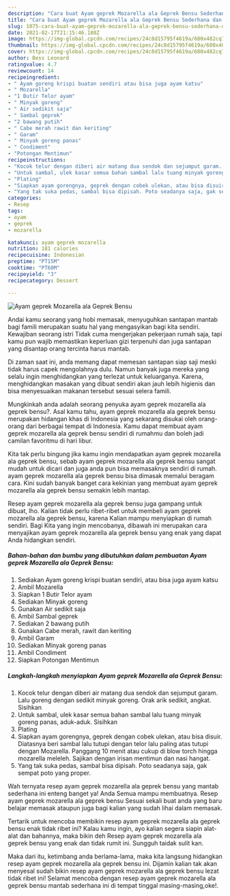 ```yaml
---
description: "Cara buat Ayam geprek Mozarella ala Geprek Bensu Sederhana dan Mudah Dibuat"
title: "Cara buat Ayam geprek Mozarella ala Geprek Bensu Sederhana dan Mudah Dibuat"
slug: 1075-cara-buat-ayam-geprek-mozarella-ala-geprek-bensu-sederhana-dan-mudah-dibuat
date: 2021-02-17T21:15:46.180Z
image: https://img-global.cpcdn.com/recipes/24c8d15795f4619a/680x482cq70/ayam-geprek-mozarella-ala-geprek-bensu-foto-resep-utama.jpg
thumbnail: https://img-global.cpcdn.com/recipes/24c8d15795f4619a/680x482cq70/ayam-geprek-mozarella-ala-geprek-bensu-foto-resep-utama.jpg
cover: https://img-global.cpcdn.com/recipes/24c8d15795f4619a/680x482cq70/ayam-geprek-mozarella-ala-geprek-bensu-foto-resep-utama.jpg
author: Bess Leonard
ratingvalue: 4.7
reviewcount: 14
recipeingredient:
- " Ayam goreng krispi buatan sendiri atau bisa juga ayam katsu"
- " Mozarella"
- "1 Butir Telor ayam"
- " Minyak goreng"
- " Air sedikit saja"
- " Sambal geprek"
- "2 bawang putih"
- " Cabe merah rawit dan keriting"
- " Garam"
- " Minyak goreng panas"
- " Condiment"
- "Potongan Mentimun"
recipeinstructions:
- "Kocok telur dengan diberi air matang dua sendok dan sejumput garam. Lalu goreng dengan sedikit minyak goreng. Orak arik sedikit, angkat. Sisihkan"
- "Untuk sambal, ulek kasar semua bahan sambal lalu tuang minyak goreng panas, aduk-aduk. Sisihkan"
- "Plating"
- "Siapkan ayam gorengnya, geprek dengan cobek ulekan, atau bisa disuir. Diatasnya beri sambal lalu tutupi dengan telor lalu paling atas tutupi dengan Mozarella. Panggang 10 menit atau cukup di blow torch hingga mozarella meleleh. Sajikan dengan irisan mentimun dan nasi hangat."
- "Yang tak suka pedas, sambal bisa dipisah. Poto seadanya saja, gak sempat poto yang proper."
categories:
- Resep
tags:
- ayam
- geprek
- mozarella

katakunci: ayam geprek mozarella 
nutrition: 181 calories
recipecuisine: Indonesian
preptime: "PT15M"
cooktime: "PT60M"
recipeyield: "3"
recipecategory: Dessert

---
```



![Ayam geprek Mozarella ala Geprek Bensu](https://img-global.cpcdn.com/recipes/24c8d15795f4619a/680x482cq70/ayam-geprek-mozarella-ala-geprek-bensu-foto-resep-utama.jpg)

Andai kamu seorang yang hobi memasak, menyuguhkan santapan mantab bagi famili merupakan suatu hal yang mengasyikan bagi kita sendiri. Kewajiban seorang istri Tidak cuma mengerjakan pekerjaan rumah saja, tapi kamu pun wajib memastikan keperluan gizi terpenuhi dan juga santapan yang disantap orang tercinta harus mantab.

Di zaman  saat ini, anda memang dapat memesan santapan siap saji meski tidak harus capek mengolahnya dulu. Namun banyak juga mereka yang selalu ingin menghidangkan yang terlezat untuk keluarganya. Karena, menghidangkan masakan yang dibuat sendiri akan jauh lebih higienis dan bisa menyesuaikan makanan tersebut sesuai selera famili. 



Mungkinkah anda adalah seorang penyuka ayam geprek mozarella ala geprek bensu?. Asal kamu tahu, ayam geprek mozarella ala geprek bensu merupakan hidangan khas di Indonesia yang sekarang disukai oleh orang-orang dari berbagai tempat di Indonesia. Kamu dapat membuat ayam geprek mozarella ala geprek bensu sendiri di rumahmu dan boleh jadi camilan favoritmu di hari libur.

Kita tak perlu bingung jika kamu ingin mendapatkan ayam geprek mozarella ala geprek bensu, sebab ayam geprek mozarella ala geprek bensu sangat mudah untuk dicari dan juga anda pun bisa memasaknya sendiri di rumah. ayam geprek mozarella ala geprek bensu bisa dimasak memalui beragam cara. Kini sudah banyak banget cara kekinian yang membuat ayam geprek mozarella ala geprek bensu semakin lebih mantap.

Resep ayam geprek mozarella ala geprek bensu juga gampang untuk dibuat, lho. Kalian tidak perlu ribet-ribet untuk membeli ayam geprek mozarella ala geprek bensu, karena Kalian mampu menyiapkan di rumah sendiri. Bagi Kita yang ingin mencobanya, dibawah ini merupakan cara menyajikan ayam geprek mozarella ala geprek bensu yang enak yang dapat Anda hidangkan sendiri.

<!--inarticleads1-->

##### Bahan-bahan dan bumbu yang dibutuhkan dalam pembuatan Ayam geprek Mozarella ala Geprek Bensu:

1. Sediakan  Ayam goreng krispi buatan sendiri, atau bisa juga ayam katsu
1. Ambil  Mozarella
1. Siapkan 1 Butir Telor ayam
1. Sediakan  Minyak goreng
1. Gunakan  Air sedikit saja
1. Ambil  Sambal geprek
1. Sediakan 2 bawang putih
1. Gunakan  Cabe merah, rawit dan keriting
1. Ambil  Garam
1. Sediakan  Minyak goreng panas
1. Ambil  Condiment
1. Siapkan Potongan Mentimun




<!--inarticleads2-->

##### Langkah-langkah menyiapkan Ayam geprek Mozarella ala Geprek Bensu:

1. Kocok telur dengan diberi air matang dua sendok dan sejumput garam. Lalu goreng dengan sedikit minyak goreng. Orak arik sedikit, angkat. Sisihkan
1. Untuk sambal, ulek kasar semua bahan sambal lalu tuang minyak goreng panas, aduk-aduk. Sisihkan
1. Plating
1. Siapkan ayam gorengnya, geprek dengan cobek ulekan, atau bisa disuir. Diatasnya beri sambal lalu tutupi dengan telor lalu paling atas tutupi dengan Mozarella. Panggang 10 menit atau cukup di blow torch hingga mozarella meleleh. Sajikan dengan irisan mentimun dan nasi hangat.
1. Yang tak suka pedas, sambal bisa dipisah. Poto seadanya saja, gak sempat poto yang proper.




Wah ternyata resep ayam geprek mozarella ala geprek bensu yang mantab sederhana ini enteng banget ya! Anda Semua mampu membuatnya. Resep ayam geprek mozarella ala geprek bensu Sesuai sekali buat anda yang baru belajar memasak ataupun juga bagi kalian yang sudah lihai dalam memasak.

Tertarik untuk mencoba membikin resep ayam geprek mozarella ala geprek bensu enak tidak ribet ini? Kalau kamu ingin, ayo kalian segera siapin alat-alat dan bahannya, maka bikin deh Resep ayam geprek mozarella ala geprek bensu yang enak dan tidak rumit ini. Sungguh taidak sulit kan. 

Maka dari itu, ketimbang anda berlama-lama, maka kita langsung hidangkan resep ayam geprek mozarella ala geprek bensu ini. Dijamin kalian tak akan menyesal sudah bikin resep ayam geprek mozarella ala geprek bensu lezat tidak ribet ini! Selamat mencoba dengan resep ayam geprek mozarella ala geprek bensu mantab sederhana ini di tempat tinggal masing-masing,oke!.

